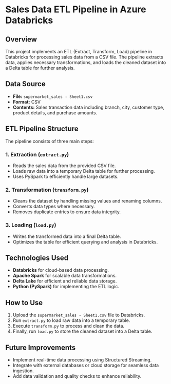 # Sales Data ETL Pipeline in Azure Databricks

## Overview
This project implements an ETL (Extract, Transform, Load) pipeline in Databricks for processing sales data from a CSV file. The pipeline extracts data, applies necessary transformations, and loads the cleaned dataset into a Delta table for further analysis.

## Data Source
- **File:** `supermarket_sales - Sheet1.csv`
- **Format:** CSV
- **Contents:** Sales transaction data including branch, city, customer type, product details, and purchase amounts.

## ETL Pipeline Structure
The pipeline consists of three main steps:

### 1. Extraction (`extract.py`)
- Reads the sales data from the provided CSV file.
- Loads raw data into a temporary Delta table for further processing.
- Uses PySpark to efficiently handle large datasets.

### 2. Transformation (`transform.py`)
- Cleans the dataset by handling missing values and renaming columns.
- Converts data types where necessary.
- Removes duplicate entries to ensure data integrity.

### 3. Loading (`load.py`)
- Writes the transformed data into a final Delta table.
- Optimizes the table for efficient querying and analysis in Databricks.

## Technologies Used
- **Databricks** for cloud-based data processing.
- **Apache Spark** for scalable data transformations.
- **Delta Lake** for efficient and reliable data storage.
- **Python (PySpark)** for implementing the ETL logic.

## How to Use
1. Upload the `supermarket_sales - Sheet1.csv` file to Databricks.
2. Run `extract.py` to load raw data into a temporary table.
3. Execute `transform.py` to process and clean the data.
4. Finally, run `load.py` to store the cleaned dataset into a Delta table.

## Future Improvements
- Implement real-time data processing using Structured Streaming.
- Integrate with external databases or cloud storage for seamless data ingestion.
- Add data validation and quality checks to enhance reliability.
